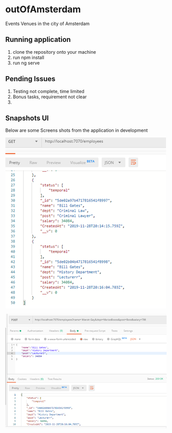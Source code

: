# outOfAmsterdam

Events Venues in the city of Amsterdam


## Running application

1. clone the repository onto your machine
2. run npm install
3. run ng serve

## Pending Issues
1. Testing not complete, time limited
2. Bonus tasks, requirement not clear
3. 

## Snapshots UI

 Below are some Screens shots from the application in development

![ Application Muntu Interface page #1 ](https://github.com/LINOSNCHENA/EmployeesRegistry-from-NodeJS-MongoDB/blob/master/page1.png)

![ Application Muntu Interface page #2 ](https://github.com/LINOSNCHENA/EmployeesRegistry-from-NodeJS-MongoDB/blob/master/page2.png)


